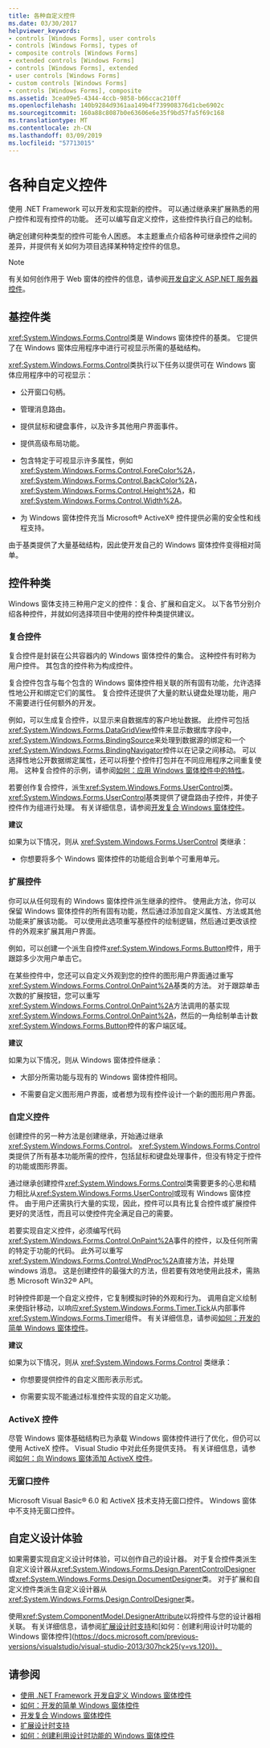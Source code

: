 ```yaml
---
title: 各种自定义控件
ms.date: 03/30/2017
helpviewer_keywords:
- controls [Windows Forms], user controls
- controls [Windows Forms], types of
- composite controls [Windows Forms]
- extended controls [Windows Forms]
- controls [Windows Forms], extended
- user controls [Windows Forms]
- custom controls [Windows Forms]
- controls [Windows Forms], composite
ms.assetid: 3cea09e5-4344-4ccb-9858-b66ccac210ff
ms.openlocfilehash: 140b9284d9361aa149b4f739908376d1cbe6902c
ms.sourcegitcommit: 160a88c8087b0e63606e6e35f9bd57fa5f69c168
ms.translationtype: MT
ms.contentlocale: zh-CN
ms.lasthandoff: 03/09/2019
ms.locfileid: "57713015"
---
```

# <a name="varieties-of-custom-controls"></a>各种自定义控件
使用 .NET Framework 可以开发和实现新的控件。 可以通过继承来扩展熟悉的用户控件和现有控件的功能。 还可以编写自定义控件，这些控件执行自己的绘制。  
  
 确定创建何种类型的控件可能令人困惑。 本主题重点介绍各种可继承控件之间的差异，并提供有关如何为项目选择某种特定控件的信息。  
  
> [!NOTE]
>  有关如何创作用于 Web 窗体的控件的信息，请参阅[开发自定义 ASP.NET 服务器控件](https://docs.microsoft.com/previous-versions/aspnet/zt27tfhy(v=vs.100))。  
  
## <a name="base-control-class"></a>基控件类  
 <xref:System.Windows.Forms.Control>类是 Windows 窗体控件的基类。 它提供了在 Windows 窗体应用程序中进行可视显示所需的基础结构。  
  
 <xref:System.Windows.Forms.Control>类执行以下任务以提供可在 Windows 窗体应用程序中的可视显示：  
  
-   公开窗口句柄。  
  
-   管理消息路由。  
  
-   提供鼠标和键盘事件，以及许多其他用户界面事件。  
  
-   提供高级布局功能。  
  
-   包含特定于可视显示许多属性，例如<xref:System.Windows.Forms.Control.ForeColor%2A>， <xref:System.Windows.Forms.Control.BackColor%2A>， <xref:System.Windows.Forms.Control.Height%2A>，和<xref:System.Windows.Forms.Control.Width%2A>。  
  
-   为 Windows 窗体控件充当 Microsoft® ActiveX® 控件提供必需的安全性和线程支持。  
  
 由于基类提供了大量基础结构，因此使开发自己的 Windows 窗体控件变得相对简单。  
  
## <a name="kinds-of-controls"></a>控件种类  
 Windows 窗体支持三种用户定义的控件：复合、扩展和自定义。 以下各节分别介绍各种控件，并就如何选择项目中使用的控件种类提供建议。  
  
### <a name="composite-controls"></a>复合控件  
 复合控件是封装在公共容器内的 Windows 窗体控件的集合。 这种控件有时称为用户控件。 其包含的控件称为构成控件。  
  
 复合控件包含与每个包含的 Windows 窗体控件相关联的所有固有功能，允许选择性地公开和绑定它们的属性。 复合控件还提供了大量的默认键盘处理功能，用户不需要进行任何额外的开发。  
  
 例如，可以生成复合控件，以显示来自数据库的客户地址数据。 此控件可包括<xref:System.Windows.Forms.DataGridView>控件来显示数据库字段中，<xref:System.Windows.Forms.BindingSource>来处理到数据源的绑定和一个<xref:System.Windows.Forms.BindingNavigator>控件以在记录之间移动。 可以选择性地公开数据绑定属性，还可以将整个控件打包并在不同应用程序之间重复使用。 这种复合控件的示例，请参阅[如何：应用 Windows 窗体控件中的特性](how-to-apply-attributes-in-windows-forms-controls.md)。  
  
 若要创作复合控件，派生<xref:System.Windows.Forms.UserControl>类。 <xref:System.Windows.Forms.UserControl>基类提供了键盘路由子控件，并使子控件作为组进行处理。 有关详细信息，请参阅[开发复合 Windows 窗体控件](developing-a-composite-windows-forms-control.md)。  
  
 **建议**  
  
 如果为以下情况，则从 <xref:System.Windows.Forms.UserControl> 类继承：  
  
-   你想要将多个 Windows 窗体控件的功能组合到单个可重用单元。  
  
### <a name="extended-controls"></a>扩展控件  
 你可以从任何现有的 Windows 窗体控件派生继承的控件。 使用此方法，你可以保留 Windows 窗体控件的所有固有功能，然后通过添加自定义属性、方法或其他功能来扩展该功能。 可以使用此选项重写基控件的绘制逻辑，然后通过更改该控件的外观来扩展其用户界面。  
  
 例如，可以创建一个派生自控件<xref:System.Windows.Forms.Button>控件，用于跟踪多少次用户单击它。  
  
 在某些控件中，您还可以自定义外观到您的控件的图形用户界面通过重写<xref:System.Windows.Forms.Control.OnPaint%2A>基类的方法。 对于跟踪单击次数的扩展按钮，您可以重写<xref:System.Windows.Forms.Control.OnPaint%2A>方法调用的基实现<xref:System.Windows.Forms.Control.OnPaint%2A>，然后的一角绘制单击计数<xref:System.Windows.Forms.Button>控件的客户端区域。  
  
 **建议**  
  
 如果为以下情况，则从 Windows 窗体控件继承：  
  
-   大部分所需功能与现有的 Windows 窗体控件相同。  
  
-   不需要自定义图形用户界面，或者想为现有控件设计一个新的图形用户界面。  
  
### <a name="custom-controls"></a>自定义控件  
 创建控件的另一种方法是创建继承，开始通过继承<xref:System.Windows.Forms.Control>。 <xref:System.Windows.Forms.Control>类提供了所有基本功能所需的控件，包括鼠标和键盘处理事件，但没有特定于控件的功能或图形界面。  
  
 通过继承创建控件<xref:System.Windows.Forms.Control>类需要更多的心思和精力相比从<xref:System.Windows.Forms.UserControl>或现有 Windows 窗体控件。 由于用户还需执行大量的实现，因此，控件可以具有比复合控件或扩展控件更好的灵活性，而且可以使控件完全满足自己的需要。  
  
 若要实现自定义控件，必须编写代码<xref:System.Windows.Forms.Control.OnPaint%2A>事件的控件，以及任何所需的特定于功能的代码。 此外可以重写<xref:System.Windows.Forms.Control.WndProc%2A>直接方法，并处理 windows 消息。 这是创建控件的最强大的方法，但若要有效地使用此技术，需熟悉 Microsoft Win32® API。  
  
 时钟控件即是一个自定义控件，它复制模拟时钟的外观和行为。 调用自定义绘制来使指针移动，以响应<xref:System.Windows.Forms.Timer.Tick>从内部事件<xref:System.Windows.Forms.Timer>组件。 有关详细信息，请参阅[如何：开发的简单 Windows 窗体控件](how-to-develop-a-simple-windows-forms-control.md)。  
  
 **建议**  
  
 如果为以下情况，则从 <xref:System.Windows.Forms.Control> 类继承：  
  
-   你想要提供控件的自定义图形表示形式。  
  
-   你需要实现不能通过标准控件实现的自定义功能。  
  
### <a name="activex-controls"></a>ActiveX 控件  
 尽管 Windows 窗体基础结构已为承载 Windows 窗体控件进行了优化，但仍可以使用 ActiveX 控件。 Visual Studio 中对此任务提供支持。 有关详细信息，请参阅[如何：向 Windows 窗体添加 ActiveX 控件](how-to-add-activex-controls-to-windows-forms.md)。  
  
### <a name="windowless-controls"></a>无窗口控件  
 Microsoft Visual Basic® 6.0 和 ActiveX 技术支持无窗口控件。 Windows 窗体中不支持无窗口控件。  
  
## <a name="custom-design-experience"></a>自定义设计体验  
 如果需要实现自定义设计时体验，可以创作自己的设计器。 对于复合控件类派生自定义设计器从<xref:System.Windows.Forms.Design.ParentControlDesigner>或<xref:System.Windows.Forms.Design.DocumentDesigner>类。 对于扩展和自定义控件类派生自定义设计器从<xref:System.Windows.Forms.Design.ControlDesigner>类。  
  
 使用<xref:System.ComponentModel.DesignerAttribute>以将控件与您的设计器相关联。 有关详细信息，请参阅[扩展设计时支持](https://docs.microsoft.com/previous-versions/visualstudio/visual-studio-2013/37899azc(v=vs.120))和[如何：创建利用设计时功能的 Windows 窗体控件](https://docs.microsoft.com/previous-versions/visualstudio/visual-studio-2013/307hck25(v=vs.120))。  
  
## <a name="see-also"></a>请参阅
- [使用 .NET Framework 开发自定义 Windows 窗体控件](developing-custom-windows-forms-controls.md)
- [如何：开发的简单 Windows 窗体控件](how-to-develop-a-simple-windows-forms-control.md)
- [开发复合 Windows 窗体控件](developing-a-composite-windows-forms-control.md)
- [扩展设计时支持](https://docs.microsoft.com/previous-versions/visualstudio/visual-studio-2013/37899azc(v=vs.120))
- [如何：创建利用设计时功能的 Windows 窗体控件](https://docs.microsoft.com/previous-versions/visualstudio/visual-studio-2013/307hck25(v=vs.120))
